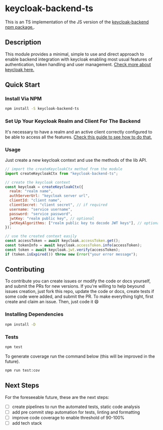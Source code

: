 # keycloak-backend-ts

This is an TS implementation of the JS version of the [keycloak-backend npm package.](https://github.com/jkyberneees/keycloak-backend).

## Description

This module provides a minimal, simple to use and direct approach to enable backend integration with keycloak enabling most usual features
of authentication, token handling and user management. [Check more about keycloak here.](http://www.keycloak.org/)

## Quick Start

### Install Via NPM

```sh
npm install -S keycloak-backend-ts
```

### Set Up Your Keycloak Realm and Client For The Backend

It's necessary to have a realm and an active client correctly configured to be able to access all the features. [Check this guide to see how to do that.](https://medium.com/keycloak/keycloak-realm-client-configuration-dfd7c8583489)

### Usage

Just create a new keycloak context and use the methods of the lib API.

```js
// import the createKeycloakCtx method from the module
import createKeycloakCtx from "keycloak-backend-ts";

// create the keycloak context
const keycloak = createKeycloakCtx({
  realm: "realm name",
  authServerUrl: "keycloak server url",
  clientId: "client name",
  clientSecret: "client secret", // if required
  username: "service username",
  password: "service password",
  jwtKey: "realm public key", // optional
  jwtKeyAlgorithms: ["realm public key to decode JWT keys"], // optional
});

// use the created context easily
const accessToken = await keycloak.accessToken.get();
const tokenInfo = await keycloak.accessToken.info(accessToken);
const token = await keycloak.jwt.verify(accessToken);
if (token.isExpired()) throw new Error("your error message");
```

## Contributing

To contribute you can create issues or modify the code or docs yourself, and submit the PRs for new versions. If you're willing
to help beyound issues creation, just fork this repo, update the code or docs, create tests if some code were added, and submit the PR.
To make everything tight, first create and claim an issue. Then, just code it :smile:

### Installing Dependencies

```sh
npm install -D
```

### Tests

```sh
npm test
```

To generate coverage run the command below (this will be improved in the future).

```sh
npm run test:cov
```

## Next Steps

For the foreseeable future, these are the next steps:

- [  ] create pipelines to run the automated tests, static code analysis
- [  ] add pre commit step automation for tests, linting and formatting
- [  ] improve code coverage to enable threshold of 90-100%
- [  ] add tech stack
